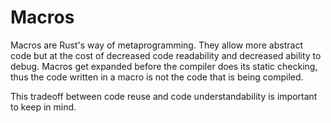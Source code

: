 # Macros

Macros are Rust's way of metaprogramming. They allow more abstract code but at
the cost of decreased code readability and decreased ability to debug. Macros
get expanded before the compiler does its static checking, thus the code
written in a macro is not the code that is being compiled.

This tradeoff between code reuse and code understandability is important to
keep in mind.


